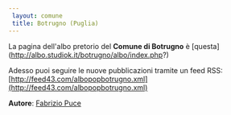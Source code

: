 ```yaml
---
 layout: comune
 title: Botrugno (Puglia)
---
```

 La pagina dell'albo pretorio del **Comune di Botrugno** è [questa] (http://albo.studiok.it/botrugno/albo/index.php?)

 Adesso puoi seguire le nuove pubblicazioni tramite un feed RSS: [http://feed43.com/albopopbotrugno.xml](http://feed43.com/albopopbotrugno.xml)


 **Autore**: [Fabrizio Puce](https://www.linkedin.com/in/fabriziopuce/)
